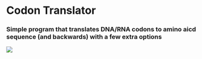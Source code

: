 # Codon Translator
### Simple program that translates DNA/RNA codons to amino aicd sequence (and backwards) with a few extra options
![](https://i.imgur.com/bRDwXjC.png)
